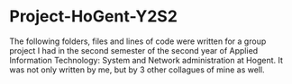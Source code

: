 # Project-HoGent-Y2S2

The following folders, files and lines of code were written for a group project I had in the second semester of the second year of Applied Information Technology: System and Network administration at Hogent. It was not only written by me, but by 3 other collagues of mine as well.
